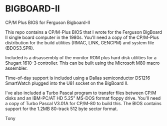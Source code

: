 # BIGBOARD-II
CP/M Plus BIOS for Ferguson Bigboard-II

This repo contains a CP/M-Plus BIOS that I wrote for the Ferguson
BigBoard II single board computer in the 1980s.  You'll need a
copy of the CP/M-Plus distribution for the build utilities (RMAC,
LINK, GENCPM) and system file (BDOS3.SPR).

Included is a disassembly of the monitor ROM plus hard disk
utilities for a Shugart 1610-3 controller.  This can be built
using the Microsoft M80 macro assembler.

Time-of-day support is included using a Dallas semiconductor
DS1216 SmartWatch plugged into the U81 socket on the BigBoard II.

I've also included a Turbo Pascal program to transfer files
between CP/M disks and an IBM-PC/AT HD 5.25" MS-DOS format
floppy drive.  You'll need a copy of Turbo Pascal V3.01A for
CP/M-80 to build this.  The BIOS contains support for the
1.2MB 80-track 512 byte sector format.

Tony
